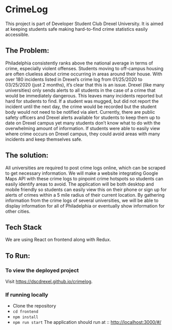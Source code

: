 # CrimeLog
This project is part of Developer Student Club Drexel University. It is aimed at keeping students safe making hard-to-find crime statistics easily accessible. 

## The Problem:
Philadelphia consistently ranks above the national average in terms of crime, especially violent offenses. Students moving to off-campus housing are often clueless about crime occurring in areas around their house. With over 180 incidents listed in Drexel’s crime log from 01/25/2020 to 03/25/2020 (just 2 months), it’s clear that this is an issue. Drexel (like many universities) only sends alerts to all students in the case of a crime that would be immediately dangerous. This leaves many incidents reported but hard for students to find.  If a student was mugged, but did not report the incident until the next day, the crime would be recorded but the student body would not need to be notified via alert. Currently, there are public safety officers and Drexel alerts available for students to keep them up to date on Drexel campus yet many students don’t know what to do with the overwhelming amount of information. If students were able to easily view where crime occurs on Drexel campus, they could avoid areas with many incidents and keep themselves safe.

## The solution:
All universities are required to post crime logs online, which can be scraped to get necessary information. We will make a website integrating Google Maps API with these crime logs to pinpoint crime hotspots so students can easily identify areas to avoid. The application will be both desktop and mobile friendly so students can easily view this on their phone or sign up for alerts of crimes within a 5 mile radius of their current location. By gathering information from the crime logs of several universities, we will be able to display information for all of Philadelphia or eventually show information for other cities.


## Tech Stack
We are using React on frontend along with Redux.

## To Run:
### To view the deployed project
  Visit https://dscdrexel.github.io/crimelog.

### If running locally
- Clone the repository
- `cd frontend`
- `npm install`
- `npm run start`
The application should run at ::
[http://localhost:3000/#/](http://localhost:3000/#/)
